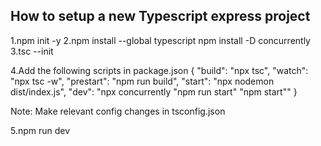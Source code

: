 ## How to setup a new Typescript express project

1.npm init -y
2.npm install --global typescript
  npm install -D concurrently
3.tsc --init

4.Add the following scripts in package.json
{
    "build": "npx tsc",
    "watch": "npx tsc -w",
    "prestart": "npm run build",
    "start": "npx nodemon dist/index.js",
    "dev": "npx concurrently \"npm run start\" \"npm start\""
  }

  Note: Make relevant config changes in tsconfig.json

  5.npm run dev
  